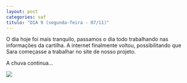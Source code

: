 ```yaml
---
layout: post
categories: saf
titulo: "DIA 9 (segunda-feira - 07/11)"
---
```


O dia hoje foi mais tranquilo, passamos o dia todo trabalhando nas informações da cartilha. A internet finalmente voltou, possibilitando que Sara começasse a trabalhar no site de nosso projeto. 

A chuva continua...

![](//c2.staticflickr.com/6/5503/30994443606_93c6c2e322_b.jpg)
